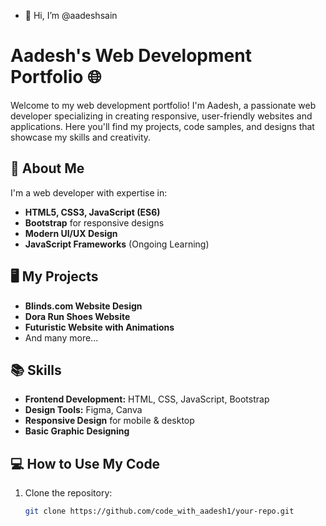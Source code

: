 - 👋 Hi, I’m @aadeshsain
# Aadesh's Web Development Portfolio 🌐  

Welcome to my web development portfolio! I'm Aadesh, a passionate web developer specializing in creating responsive, user-friendly websites and applications. Here you'll find my projects, code samples, and designs that showcase my skills and creativity.  

## 🚀 About Me  
I'm a web developer with expertise in:  
- **HTML5, CSS3, JavaScript (ES6)**  
- **Bootstrap** for responsive designs  
- **Modern UI/UX Design**  
- **JavaScript Frameworks** (Ongoing Learning)  

## 🖥️ My Projects  
- **Blinds.com Website Design**  
- **Dora Run Shoes Website**  
- **Futuristic Website with Animations**  
- And many more...  

## 📚 Skills  
- **Frontend Development:** HTML, CSS, JavaScript, Bootstrap  
- **Design Tools:** Figma, Canva  
- **Responsive Design** for mobile & desktop  
- **Basic Graphic Designing**  

## 💻 How to Use My Code  
1. Clone the repository:  
   ```bash
   git clone https://github.com/code_with_aadesh1/your-repo.git
